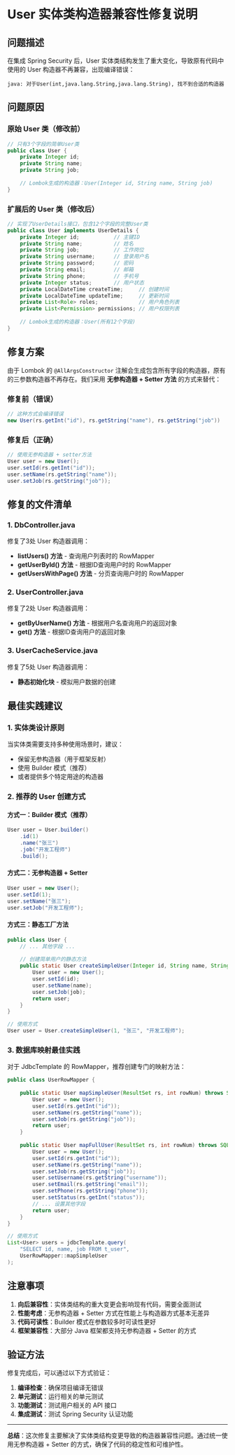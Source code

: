 # User 实体类构造器兼容性修复说明

## 问题描述

在集成 Spring Security 后，User 实体类结构发生了重大变化，导致原有代码中使用的 User 构造器不再兼容，出现编译错误：

```
java: 对于User(int,java.lang.String,java.lang.String), 找不到合适的构造器
```

## 问题原因

### 原始 User 类（修改前）
```java
// 只有3个字段的简单User类
public class User {
    private Integer id;
    private String name;
    private String job;
    
    // Lombok生成的构造器：User(Integer id, String name, String job)
}
```

### 扩展后的 User 类（修改后）
```java
// 实现了UserDetails接口，包含12个字段的完整User类
public class User implements UserDetails {
    private Integer id;           // 主键ID
    private String name;          // 姓名
    private String job;           // 工作岗位
    private String username;      // 登录用户名
    private String password;      // 密码
    private String email;         // 邮箱
    private String phone;         // 手机号
    private Integer status;       // 用户状态
    private LocalDateTime createTime;     // 创建时间
    private LocalDateTime updateTime;     // 更新时间
    private List<Role> roles;             // 用户角色列表
    private List<Permission> permissions; // 用户权限列表
    
    // Lombok生成的构造器：User(所有12个字段)
}
```

## 修复方案

由于 Lombok 的 `@AllArgsConstructor` 注解会生成包含所有字段的构造器，原有的三参数构造器不再存在。我们采用 **无参构造器 + Setter 方法** 的方式来替代：

### 修复前（错误）
```java
// 这种方式会编译错误
new User(rs.getInt("id"), rs.getString("name"), rs.getString("job"))
```

### 修复后（正确）
```java
// 使用无参构造器 + setter方法
User user = new User();
user.setId(rs.getInt("id"));
user.setName(rs.getString("name"));
user.setJob(rs.getString("job"));
```

## 修复的文件清单

### 1. DbController.java
修复了3处 User 构造器调用：

- **listUsers() 方法** - 查询用户列表时的 RowMapper
- **getUserById() 方法** - 根据ID查询用户时的 RowMapper  
- **getUsersWithPage() 方法** - 分页查询用户时的 RowMapper

### 2. UserController.java
修复了2处 User 构造器调用：

- **getByUserName() 方法** - 根据用户名查询用户的返回对象
- **get() 方法** - 根据ID查询用户的返回对象

### 3. UserCacheService.java
修复了5处 User 构造器调用：

- **静态初始化块** - 模拟用户数据的创建

## 最佳实践建议

### 1. 实体类设计原则

当实体类需要支持多种使用场景时，建议：

- 保留无参构造器（用于框架反射）
- 使用 Builder 模式（推荐）
- 或者提供多个特定用途的构造器

### 2. 推荐的 User 创建方式

#### 方式一：Builder 模式（推荐）
```java
User user = User.builder()
    .id(1)
    .name("张三")
    .job("开发工程师")
    .build();
```

#### 方式二：无参构造器 + Setter
```java
User user = new User();
user.setId(1);
user.setName("张三");
user.setJob("开发工程师");
```

#### 方式三：静态工厂方法
```java
public class User {
    // ... 其他字段 ...
    
    // 创建简单用户的静态方法
    public static User createSimpleUser(Integer id, String name, String job) {
        User user = new User();
        user.setId(id);
        user.setName(name);
        user.setJob(job);
        return user;
    }
}

// 使用方式
User user = User.createSimpleUser(1, "张三", "开发工程师");
```

### 3. 数据库映射最佳实践

对于 JdbcTemplate 的 RowMapper，推荐创建专门的映射方法：

```java
public class UserRowMapper {
    
    public static User mapSimpleUser(ResultSet rs, int rowNum) throws SQLException {
        User user = new User();
        user.setId(rs.getInt("id"));
        user.setName(rs.getString("name"));
        user.setJob(rs.getString("job"));
        return user;
    }
    
    public static User mapFullUser(ResultSet rs, int rowNum) throws SQLException {
        User user = new User();
        user.setId(rs.getInt("id"));
        user.setName(rs.getString("name"));
        user.setJob(rs.getString("job"));
        user.setUsername(rs.getString("username"));
        user.setEmail(rs.getString("email"));
        user.setPhone(rs.getString("phone"));
        user.setStatus(rs.getInt("status"));
        // ... 设置其他字段
        return user;
    }
}

// 使用方式
List<User> users = jdbcTemplate.query(
    "SELECT id, name, job FROM t_user", 
    UserRowMapper::mapSimpleUser
);
```

## 注意事项

1. **向后兼容性**：实体类结构的重大变更会影响现有代码，需要全面测试
2. **性能考虑**：无参构造器 + Setter 方式在性能上与构造器方式基本无差异
3. **代码可读性**：Builder 模式在参数较多时可读性更好
4. **框架兼容性**：大部分 Java 框架都支持无参构造器 + Setter 的方式

## 验证方法

修复完成后，可以通过以下方式验证：

1. **编译检查**：确保项目编译无错误
2. **单元测试**：运行相关的单元测试
3. **功能测试**：测试用户相关的 API 接口
4. **集成测试**：测试 Spring Security 认证功能

---

**总结**：这次修复主要解决了实体类结构变更导致的构造器兼容性问题。通过统一使用无参构造器 + Setter 的方式，确保了代码的稳定性和可维护性。